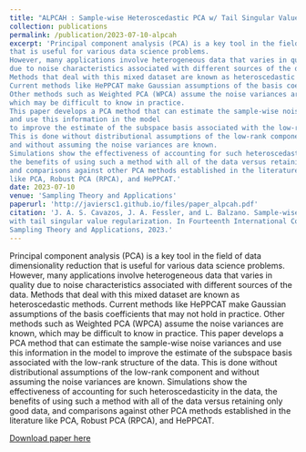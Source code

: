 ```yaml
---
title: "ALPCAH : Sample-wise Heteroscedastic PCA w/ Tail Singular Value Regularization"
collection: publications
permalink: /publication/2023-07-10-alpcah
excerpt: 'Principal component analysis (PCA) is a key tool in the field of data dimensionality reduction
that is useful for various data science problems.
However, many applications involve heterogeneous data that varies in quality
due to noise characteristics associated with different sources of the data.
Methods that deal with this mixed dataset are known as heteroscedastic methods.
Current methods like HePPCAT make Gaussian assumptions of the basis coefficients that may not hold in practice.
Other methods such as Weighted PCA (WPCA) assume the noise variances are known,
which may be difficult to know in practice.
This paper develops a PCA method that can estimate the sample-wise noise variances
and use this information in the model
to improve the estimate of the subspace basis associated with the low-rank structure of the data.
This is done without distributional assumptions of the low-rank component
and without assuming the noise variances are known.
Simulations show the effectiveness of accounting for such heteroscedasticity in the data,
the benefits of using such a method with all of the data versus retaining only good data,
and comparisons against other PCA methods established in the literature
like PCA, Robust PCA (RPCA), and HePPCAT.'
date: 2023-07-10
venue: 'Sampling Theory and Applications'
paperurl: 'http://javiersc1.github.io/files/paper_alpcah.pdf'
citation: 'J. A. S. Cavazos, J. A. Fessler, and L. Balzano. Sample-wise heteroscedastic PCA
with tail singular value regularization. In Fourteenth International Conference on
Sampling Theory and Applications, 2023.'
---
```

Principal component analysis (PCA) is a key tool in the field of data dimensionality reduction
that is useful for various data science problems.
However, many applications involve heterogeneous data that varies in quality
due to noise characteristics associated with different sources of the data.
Methods that deal with this mixed dataset are known as heteroscedastic methods.
Current methods like HePPCAT make Gaussian assumptions of the basis coefficients that may not hold in practice.
Other methods such as Weighted PCA (WPCA) assume the noise variances are known,
which may be difficult to know in practice.
This paper develops a PCA method that can estimate the sample-wise noise variances
and use this information in the model
to improve the estimate of the subspace basis associated with the low-rank structure of the data.
This is done without distributional assumptions of the low-rank component
and without assuming the noise variances are known.
Simulations show the effectiveness of accounting for such heteroscedasticity in the data,
the benefits of using such a method with all of the data versus retaining only good data,
and comparisons against other PCA methods established in the literature
like PCA, Robust PCA (RPCA), and HePPCAT.

[Download paper here](http://javiersc1.github.io/files/paper_alpcah.pdf)
